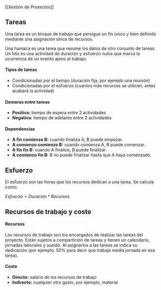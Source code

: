 [[Xestión de Proxectos]]

## Tareas
Una tarea es un bloque de trabajo que persigue un fin único y bien definido mediante una asignación única de recursos.

Una hamaca es una tarea que resume los datos de otro conjunto de tareas. Un hito es una actividad  de duración y esfuerzo nulos que marca la ocurrencia de un evento ajeno al trabajo.
#### Tipos de tareas
+ Condicionadas por el tiempo (duración fija, por ejemplo una reunión)
+ Condicionadas por el esfuerzo (cuantos más recursos se utilicen, antes acabará la actividad)

#### Demoras entre tareas
+ **Positiva:** tiempo de espera entre 2 actividades
+ **Negativa:** tiempo de adelanto entre 2 actividades

#### Dependencias
+ **A fin comienzo B:** cuando finaliza A, B puede empezar.
+ **A comienzo comienzo B:** cuando comienza A, B puede comenzar.
+ **A fin fin B:** cuando A finalice, B puede finalizar.
+ **A comienzo fin B:** B no puede finalizar hasta que A haya comenzado.

## Esfuerzo
El esfuerzo son las horas que los recursos dedican a una tarea. Se calcula como:

$Esfuerzo=Duración*Recursos$

## Recursos de trabajo y coste
#### Recursos
Los recursos de trabajo son los encargados de realizar las tareas del proyecto. Están sujetos a compartición de tareas y tienen un calendario, jornadas laborales y sueldo. Al asignarlos a las tareas se indica su dedicación (por ejemplo, 50% para decir que trabaja media jornada en esa tarea).

#### Coste
+ **Directo:** salario de los recursos de trabajo
+ **Indirecto:** cualquier otro gasto, por ejemplo, material

